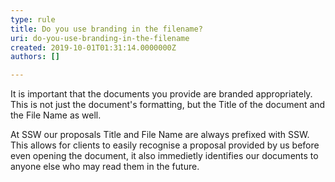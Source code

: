 ```yaml
---
type: rule
title: Do you use branding in the filename?
uri: do-you-use-branding-in-the-filename
created: 2019-10-01T01:31:14.0000000Z
authors: []

---
```


​It is important that the documents you provide are branded appropriately. This is not just the document's formatting, but the Title of the document and the File Name as well.​
 
​At SSW our proposals Title and File Name are always prefixed with SSW. This allows for clients to easily recognise a proposal provided by us before even opening the document, it also immedietly identifies our documents to anyone else who may read them in the future.
